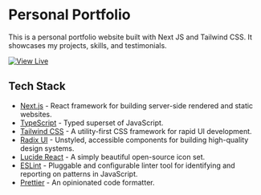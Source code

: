 # Personal Portfolio

This is a personal portfolio website built with Next JS and Tailwind CSS. It showcases my projects, skills, and testimonials.

[![View Live](https://img.shields.io/badge/View--Live-blue?style=for-the-badge)](https://portfolio-khaki-delta-74.vercel.app)

## Tech Stack

- [Next.js](https://nextjs.org/) - React framework for building server-side rendered and static websites.
- [TypeScript](https://www.typescriptlang.org/) - Typed superset of JavaScript.
- [Tailwind CSS](https://tailwindcss.com/) - A utility-first CSS framework for rapid UI development.
- [Radix UI](https://www.radix-ui.com/) - Unstyled, accessible components for building high-quality design systems.
- [Lucide React](https://lucide.dev/) - A simply beautiful open-source icon set.
- [ESLint](https://eslint.org/) - Pluggable and configurable linter tool for identifying and reporting on patterns in JavaScript.
- [Prettier](https://prettier.io/) - An opinionated code formatter.
